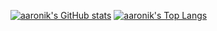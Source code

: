 [![aaronik's GitHub stats](https://github-readme-stats.vercel.app/api?username=aaronik&cache_seconds=7200&show_icons=true&include_all_commits=true&count_private=false&theme=transparent)](https://github.com/aaronik)
[![aaronik's Top Langs](https://github-readme-stats.vercel.app/api/top-langs/?username=aaronik&layout=compact&theme=transparent)](https://github.com/aaronik)
